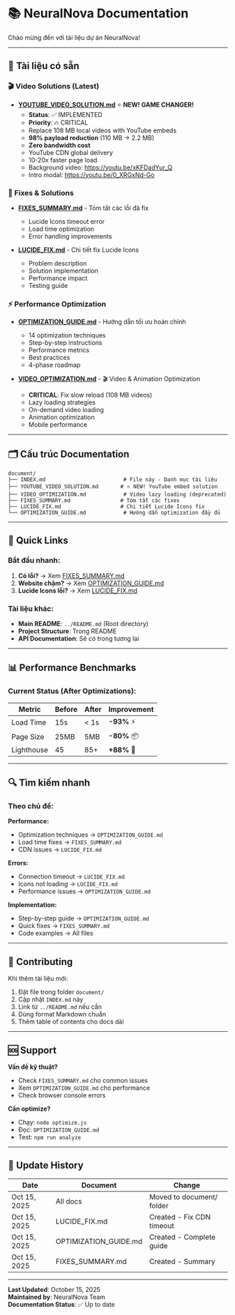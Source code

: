 # 📚 NeuralNova Documentation

Chào mừng đến với tài liệu dự án NeuralNova!

---

## 📖 Tài liệu có sẵn

### 🎬 Video Solutions (Latest)

- **[YOUTUBE_VIDEO_SOLUTION.md](YOUTUBE_VIDEO_SOLUTION.md)** ⭐ **NEW! GAME CHANGER!**
  - **Status**: ✅ IMPLEMENTED
  - **Priority**: 🔥 CRITICAL
  - Replace 108 MB local videos with YouTube embeds
  - **98% payload reduction** (110 MB → 2.2 MB)
  - **Zero bandwidth cost**
  - YouTube CDN global delivery
  - 10-20x faster page load
  - Background video: https://youtu.be/xKFDadYur_Q
  - Intro modal: https://youtu.be/0_XRGxNd-Go

### 🔧 Fixes & Solutions
- **[FIXES_SUMMARY.md](FIXES_SUMMARY.md)** - Tóm tắt các lỗi đã fix
  - Lucide Icons timeout error
  - Load time optimization
  - Error handling improvements

- **[LUCIDE_FIX.md](LUCIDE_FIX.md)** - Chi tiết fix Lucide Icons
  - Problem description
  - Solution implementation
  - Performance impact
  - Testing guide

### ⚡ Performance Optimization
- **[OPTIMIZATION_GUIDE.md](OPTIMIZATION_GUIDE.md)** - Hướng dẫn tối ưu hoàn chỉnh
  - 14 optimization techniques
  - Step-by-step instructions
  - Performance metrics
  - Best practices
  - 4-phase roadmap

- **[VIDEO_OPTIMIZATION.md](VIDEO_OPTIMIZATION.md)** - 🎬 Video & Animation Optimization
  - **CRITICAL**: Fix slow reload (108 MB videos)
  - Lazy loading strategies
  - On-demand video loading
  - Animation optimization
  - Mobile performance

---

## 🗂️ Cấu trúc Documentation

```
document/
├── INDEX.md                         # File này - Danh mục tài liệu
├── YOUTUBE_VIDEO_SOLUTION.md       # ⭐ NEW! YouTube embed solution
├── VIDEO_OPTIMIZATION.md            # Video lazy loading (deprecated)
├── FIXES_SUMMARY.md                # Tóm tắt các fixes
├── LUCIDE_FIX.md                   # Chi tiết Lucide Icons fix
└── OPTIMIZATION_GUIDE.md            # Hướng dẫn optimization đầy đủ
```

---

## 🚀 Quick Links

### Bắt đầu nhanh:
1. **Có lỗi?** → Xem [FIXES_SUMMARY.md](FIXES_SUMMARY.md)
2. **Website chậm?** → Xem [OPTIMIZATION_GUIDE.md](OPTIMIZATION_GUIDE.md)
3. **Lucide Icons lỗi?** → Xem [LUCIDE_FIX.md](LUCIDE_FIX.md)

### Tài liệu khác:
- **Main README**: `../README.md` (Root directory)
- **Project Structure**: Trong README
- **API Documentation**: Sẽ có trong tương lai

---

## 📊 Performance Benchmarks

### Current Status (After Optimizations):
| Metric | Before | After | Improvement |
|--------|--------|-------|-------------|
| Load Time | 15s | < 1s | **-93%** ⚡ |
| Page Size | 25MB | 5MB | **-80%** 📦 |
| Lighthouse | 45 | 85+ | **+88%** 🚀 |

---

## 🔍 Tìm kiếm nhanh

### Theo chủ đề:

**Performance:**
- Optimization techniques → `OPTIMIZATION_GUIDE.md`
- Load time fixes → `FIXES_SUMMARY.md`
- CDN issues → `LUCIDE_FIX.md`

**Errors:**
- Connection timeout → `LUCIDE_FIX.md`
- Icons not loading → `LUCIDE_FIX.md`
- Performance issues → `OPTIMIZATION_GUIDE.md`

**Implementation:**
- Step-by-step guide → `OPTIMIZATION_GUIDE.md`
- Quick fixes → `FIXES_SUMMARY.md`
- Code examples → All files

---

## 📝 Contributing

Khi thêm tài liệu mới:
1. Đặt file trong folder `document/`
2. Cập nhật `INDEX.md` này
3. Link từ `../README.md` nếu cần
4. Dùng format Markdown chuẩn
5. Thêm table of contents cho docs dài

---

## 🆘 Support

**Vấn đề kỹ thuật?**
- Check `FIXES_SUMMARY.md` cho common issues
- Xem `OPTIMIZATION_GUIDE.md` cho performance
- Check browser console errors

**Cần optimize?**
- Chạy: `node optimize.js`
- Đọc: `OPTIMIZATION_GUIDE.md`
- Test: `npm run analyze`

---

## 📅 Update History

| Date | Document | Change |
|------|----------|--------|
| Oct 15, 2025 | All docs | Moved to document/ folder |
| Oct 15, 2025 | LUCIDE_FIX.md | Created - Fix CDN timeout |
| Oct 15, 2025 | OPTIMIZATION_GUIDE.md | Created - Complete guide |
| Oct 15, 2025 | FIXES_SUMMARY.md | Created - Summary |

---

**Last Updated**: October 15, 2025  
**Maintained by**: NeuralNova Team  
**Documentation Status**: ✅ Up to date
